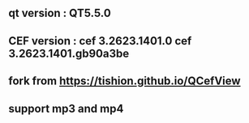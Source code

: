 ## qt version : QT5.5.0
## CEF version : cef 3.2623.1401.0  cef 3.2623.1401.gb90a3be  
## fork from https://tishion.github.io/QCefView
## support mp3 and mp4
